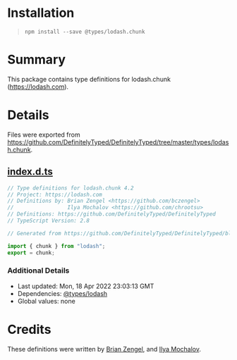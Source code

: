 # Installation
> `npm install --save @types/lodash.chunk`

# Summary
This package contains type definitions for lodash.chunk (https://lodash.com).

# Details
Files were exported from https://github.com/DefinitelyTyped/DefinitelyTyped/tree/master/types/lodash.chunk.
## [index.d.ts](https://github.com/DefinitelyTyped/DefinitelyTyped/tree/master/types/lodash.chunk/index.d.ts)
````ts
// Type definitions for lodash.chunk 4.2
// Project: https://lodash.com
// Definitions by: Brian Zengel <https://github.com/bczengel>
//                 Ilya Mochalov <https://github.com/chrootsu>
// Definitions: https://github.com/DefinitelyTyped/DefinitelyTyped
// TypeScript Version: 2.8

// Generated from https://github.com/DefinitelyTyped/DefinitelyTyped/blob/master/types/lodash/scripts/generate-modules.ts

import { chunk } from "lodash";
export = chunk;

````

### Additional Details
 * Last updated: Mon, 18 Apr 2022 23:03:13 GMT
 * Dependencies: [@types/lodash](https://npmjs.com/package/@types/lodash)
 * Global values: none

# Credits
These definitions were written by [Brian Zengel](https://github.com/bczengel), and [Ilya Mochalov](https://github.com/chrootsu).
